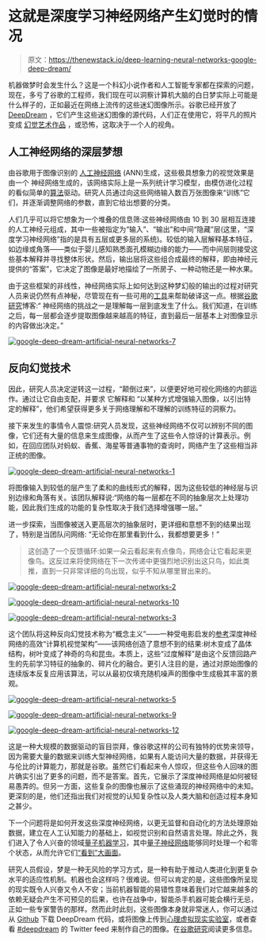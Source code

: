 # 这就是深度学习神经网络产生幻觉时的情况

> 原文：<https://thenewstack.io/deep-learning-neural-networks-google-deep-dream/>

机器做梦时会发生什么？这是一个科幻小说作者和人工智能专家都在探索的问题，现在，多亏了谷歌的工程师，我们现在可以洞察计算机大脑的白日梦实际上可能是什么样子的，正如最近在网络上流传的这些迷幻图像所示。谷歌已经开放了 [DeepDream](http://googleresearch.blogspot.ca/2015/07/deepdream-code-example-for-visualizing.html) ，它们产生这些迷幻图像的源代码，人们正在使用它，将平凡的照片变成 [幻觉艺术作品](https://www.theguardian.com/technology/2015/jul/02/google-electric-sheep-image-processing-neural-network-algorithm) ，或恐怖，这取决于一个人的视角。

## 人工神经网络的深层梦想

由谷歌用于图像识别的 [人工神经网络](https://en.wikipedia.org/wiki/Artificial_neural_network) (ANN)生成，这些极具想象力的视觉效果是由一个  神经网络生成的，该网络实际上是一系列统计学习模型，由模仿进化过程的看似简单的[算法](https://en.wikipedia.org/wiki/Artificial_neural_network#Learning_algorithms)驱动。研究人员通过向这些网络输入数百万张图像来“训练”它们，并逐渐调整网络的参数，直到它给出想要的分类。

人们几乎可以将它想象为一个堆叠的信息筛:这些神经网络由 10 到 30 层相互连接的人工神经元组成，其中一些被指定为“输入”、“输出”和中间“隐藏”层(这里，“深度学习神经网络”指的是具有五层或更多层的系统)。较低的输入层解释基本特征，如边缘或角落——类似于婴儿感知熟悉面孔模糊边缘的能力——而中间层则接受这些基本解释并寻找整体形状。然后，输出层将这些组合成最终的解释，即由神经元提供的“答案”，它决定了图像是最好地描绘了一所房子、一种动物还是一种水果。

由于这些框架的非线性，神经网络实际上如何达到这种梦幻般的输出的过程对研究人员来说仍然有点神秘，尽管现在有一些可用的[工具](http://yosinski.com/deepvis)来帮助破译这一点。根据[谷歌研究](http://googleresearch.blogspot.ca/2015/06/inceptionism-going-deeper-into-neural.html)博客:“ 神经网络的挑战之一是理解每一层到底发生了什么。我们知道，在训练之后，每一层都会逐步提取图像越来越高的特征，直到最后一层基本上对图像显示的内容做出决定。”

[![google-deep-dream-artificial-neural-networks-7](img/e58b528dcf1fa641aac4b0f92ce36e6b.png)](https://thenewstack.io/wp-content/uploads/2015/07/google-deep-dream-artificial-neural-networks-7.jpg)

## 反向幻觉技术

因此，研究人员决定逆转这一过程，“颠倒过来”，以便更好地可视化网络的内部运作。通过让它自由支配，并要求 它解释和  “以某种方式增强输入图像，以引出特定的解释”，他们希望获得更多关于网络理解和不理解的训练特征的洞察力。

接下来发生的事情令人震惊:研究人员发现，这些神经网络不仅可以辨别不同的图像，它们还有大量的信息来生成图像，从而产生了这些令人惊讶的计算表示。例如，在回应团队对蚂蚁、香蕉、海星等普通事物的查询时，网络产生了这些相当非正统的图像。

[![google-deep-dream-artificial-neural-networks-1](img/cbe9e3dcb4dde86eba0648953e2745b1.png)](https://thenewstack.io/wp-content/uploads/2015/07/google-deep-dream-artificial-neural-networks-1.png)

将图像输入到较低的层产生了柔和的曲线形式的解释，因为这些较低的神经层与识别边缘和角落有关。该团队解释说:“网络的每一层都在不同的抽象层次上处理功能，因此我们生成的功能的复杂性取决于我们选择增强哪一层。”

进一步探索，当图像被送入更高层次的抽象层时，更详细和意想不到的结果出现了，特别是当团队问网络: “无论你在那里看到什么，我都想要更多！”

> 这创造了一个反馈循环:如果一朵云看起来有点像鸟，网络会让它看起来更像鸟。这反过来将使网络在下一次传递中更强烈地识别出这只鸟，如此类推，直到一只非常详细的鸟出现，似乎不知从哪里冒出来的。

[![google-deep-dream-artificial-neural-networks-2](img/0d7ef3775898e228dc26f1e694d2e8b5.png)](https://thenewstack.io/wp-content/uploads/2015/07/google-deep-dream-artificial-neural-networks-2.png)

[![google-deep-dream-artificial-neural-networks-10](img/bd4e5cddbdcd9a97829106592cd5fc83.png)](https://thenewstack.io/wp-content/uploads/2015/07/google-deep-dream-artificial-neural-networks-10.jpg)

[![google-deep-dream-artificial-neural-networks-3](img/46778142e7ab0488e37216befd24c8df.png)](https://thenewstack.io/wp-content/uploads/2015/07/google-deep-dream-artificial-neural-networks-3.png)

这个团队将这种反向幻觉技术称为“概念主义”——一种受电影启发的[参考](http://arxiv.org/pdf/1409.4842.pdf)深度神经网络的高效“计算机视觉架构”——该网络创造了意想不到的结果:树木变成了晶体结构，树叶变成了神奇的鸟和昆虫。本质上，这些“过度解释”是由这个反馈回路产生的先前学习特征的抽象的、碎片化的融合。更引人注目的是，通过对原始图像的连续版本反复应用该算法，可以从最初仅填充随机噪声的图像中生成极其丰富的景观。

[![google-deep-dream-artificial-neural-networks-5](img/25ee39b8528e2d69f7872b15fbb7713d.png)](https://thenewstack.io/wp-content/uploads/2015/07/google-deep-dream-artificial-neural-networks-5.jpg)

[![google-deep-dream-artificial-neural-networks-9](img/b3b671be72864d9fd2b607160893111d.png)](https://thenewstack.io/wp-content/uploads/2015/07/google-deep-dream-artificial-neural-networks-9.jpg)

[![google-deep-dream-artificial-neural-networks-12](img/9593dc23ecd5f084bbe605488ce68b13.png)](https://thenewstack.io/wp-content/uploads/2015/07/google-deep-dream-artificial-neural-networks-12.jpg)

这是一种大规模的数据驱动的盲目崇拜，像谷歌这样的公司有独特的优势来领导，因为需要大量的数据来训练大型神经网络，如果有人能访问大量的数据，并获得无与伦比的计算能力，那就是谷歌。虽然它们看起来令人惊叹，但这些令人回味的图片确实引出了更多的问题，而不是答案。首先，它展示了深度神经网络是如何被轻易愚弄的。但另一方面，这些复杂的图像也展示了这些涌现的神经网络中的未知。更深刻的是，他们还指出我们对视觉的认知复杂性以及人类大脑和创造过程本身知之甚少。

下一个问题将是如何开发这些深度神经网络，以更无监督和自动化的方法处理原始数据，建立在人工认知能力的基础上，如视觉识别和自然语言处理。除此之外，我们进入了令人兴奋的领域[量子机器学习](https://en.wikipedia.org/wiki/Quantum_machine_learning)，其中[量子神经网络](https://en.wikipedia.org/wiki/Quantum_machine_learning#Quantum_neural_networks)能够同时处理一个和零个状态，从而允许它们[“看到”大画面](http://arstechnica.com/science/2008/03/quantum-computer-may-be-capable-of-seeing-the-big-picture/)。

研究人员假设，梦是一种无风险的学习方式，是一种有助于推动人类进化到更复杂水平的适应性机制。机器也会这样吗？很难说。但可以肯定的是，这些图像所呈现的现实既令人兴奋又令人不安；当前机器智能的易错性意味着我们对它越来越多的依赖无疑会产生不可预见的后果，也许在战争中，智能杀手机器可能会横行无忌，正如一些专家警告的那样。然而此时此刻，这些图像本身就非常迷人，你可以通过从 [Github](https://github.com/google/deepdream) 下载 DeepDream 代码，或将图像上传到[心理虚拟现实实验室](http://psychic-vr-lab.com/deepdream/)，或者查看 [#deepdream](https://twitter.com/hashtag/deepdream?lang=en) 的 Twitter feed 来制作自己的图像。在[谷歌研究](http://googleresearch.blogspot.ca/2015/06/inceptionism-going-deeper-into-neural.html)阅读更多信息。

<svg xmlns:xlink="http://www.w3.org/1999/xlink" viewBox="0 0 68 31" version="1.1"><title>Group</title> <desc>Created with Sketch.</desc></svg>